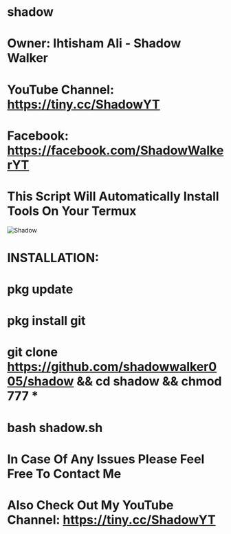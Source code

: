 # shadow
# Owner: Ihtisham Ali - Shadow Walker
# YouTube Channel: https://tiny.cc/ShadowYT
# Facebook: https://facebook.com/ShadowWalkerYT

#
# This Script Will Automatically Install Tools On Your Termux
![Shadow](https://github.com/shadowwalker005/shadow/blob/master/Screenshot_2020-07-14-01-25-33.png)
#
#
#
# INSTALLATION:
# pkg update
# pkg install git

# git clone https://github.com/shadowwalker005/shadow && cd shadow && chmod 777 *

# bash shadow.sh

#
#
#
#
# In Case Of Any Issues Please Feel Free To Contact Me
#
# Also Check Out My YouTube Channel: https://tiny.cc/ShadowYT


